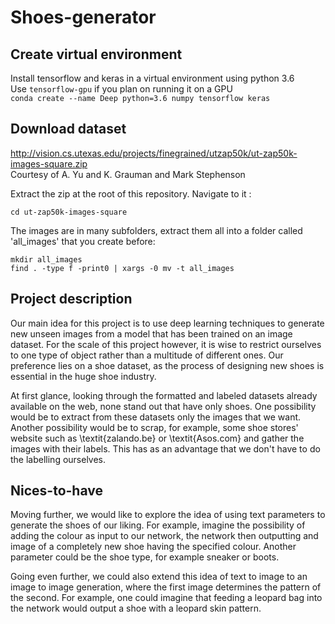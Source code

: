 # Shoes-generator

## Create virtual environment  

Install tensorflow and keras in a virtual environment using python 3.6  
Use `tensorflow-gpu` if you plan on running it on a GPU  
`conda create --name Deep python=3.6 numpy tensorflow keras`

## Download dataset  
<http://vision.cs.utexas.edu/projects/finegrained/utzap50k/ut-zap50k-images-square.zip>  
Courtesy of A. Yu and K. Grauman and Mark Stephenson  

Extract the zip at the root of this repository.
Navigate to it : 
```
cd ut-zap50k-images-square
```
The images are in many subfolders, extract them all into a folder called 'all_images' that you
create before:
```
mkdir all_images  
find . -type f -print0 | xargs -0 mv -t all_images 
```

## Project description
Our main idea for this project is to use deep learning techniques to generate new unseen images from a model that has been trained on an image dataset.
For the scale of this project however, it is wise to restrict ourselves to one type of object rather than a multitude of different ones. Our preference lies on a shoe dataset, as the process of designing new shoes is essential in the huge shoe industry. 

At first glance, looking through the formatted and labeled datasets already available on the web, none stand out that have only shoes. One possibility would be to extract from these datasets only the images that we want.
Another possibility would be to scrap, for example, some shoe stores' website such as \textit{zalando.be} or \textit{Asos.com} and gather the images with their labels. This has as an advantage that we don't have to do the labelling ourselves.

## Nices-to-have
Moving further, we would like to explore the idea of using text parameters to generate the shoes of our liking. For example, imagine the possibility of adding the colour as input to our network, the network then outputting and image of a completely new shoe having the specified colour. Another parameter could be the shoe type, for example sneaker or boots.

Going even further, we could also extend this idea of text to image to an image to image generation, where the first image determines the pattern of the second. For example, one could imagine that feeding a leopard bag into the network would output a shoe with a leopard skin pattern.
